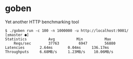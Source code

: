 # goben
Yet another HTTP benchmarking tool


    $ ./goben run -c 100 -n 1000000 -u http://localhost:9001/                                                                                                                                                                 [±master ●]
    Statistics          Avg          Min          Max
        Reqs/sec        37763         6947        56880
    Latencies       2.64ms       0.04ms     136.17ms
    Throughputs     6.68MB/s     1.23MB/s    10.06MB/s

